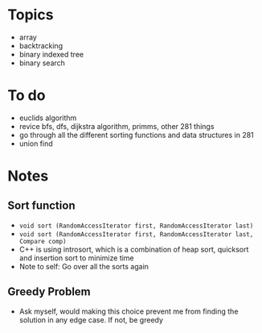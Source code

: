 # Topics
- array
- backtracking
- binary indexed tree
- binary search

# To do
- euclids algorithm
- revice bfs, dfs, dijkstra algorithm, primms, other 281 things
- go through all the different sorting functions and data structures in 281
- union find

# Notes
## Sort function
- `void sort (RandomAccessIterator first, RandomAccessIterator last)`
- `void sort (RandomAccessIterator first, RandomAccessIterator last, Compare comp)`
- C++ is using introsort, which is a combination of heap sort, quicksort and insertion sort to minimize time
- Note to self: Go over all the sorts again

## Greedy Problem
- Ask myself, would making this choice prevent me from finding the solution in any edge case. If not, be greedy
